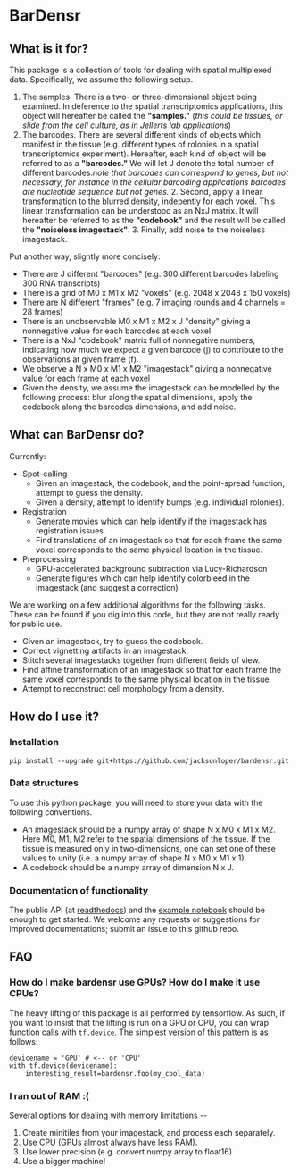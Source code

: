 # BarDensr

## What is it for?

This package is a collection of tools for dealing with spatial multiplexed data.  Specifically, we assume the following setup.

1. The samples.  There is a two- or three-dimensional object being examined.  In deference to the spatial transcriptomics applications, this object will hereafter be called the **"samples."** (*this could be tissues, or slide from the cell culture, as in Jellerts lab applications*) 
2. The barcodes.  There are several different kinds of objects which manifest in the tissue (e.g. different types of rolonies in a spatial transcriptomics experiment).  Hereafter, each kind of object will be referred to as a **"barcodes."**  We will let J denote the total number of different barcodes.*note that barcodes can correspond to genes, but not necessary, for instance in the cellular barcoding applications barcodes are nucleotide sequence but not genes.*
    2.  Second, apply a linear transformation to the blurred density, indepently for each voxel.  This linear transformation can be understood as an NxJ matrix.  It will hereafter be referred to as the **"codebook"** and the result will be called the **"noiseless imagestack"**.
    3.  Finally, add noise to the noiseless imagestack.

Put another way, slightly more concisely:
- There are J different "barcodes" (e.g. 300 different barcodes labeling 300 RNA transcripts)
- There is a grid of M0 x M1 x M2 "voxels" (e.g. 2048 x 2048 x 150 voxels)
- There are N different "frames" (e.g. 7 imaging rounds and 4 channels = 28 frames)
- There is an unobservable M0 x M1 x M2 x J "density" giving a nonnegative value for each barcodes at each voxel
- There is a NxJ "codebook" matrix full of nonnegative numbers, indicating how much we expect a given barcode (j) to contribute to the observations at given frame (f).
- We observe a N x M0 x M1 x M2 "imagestack" giving a nonnegative value for each frame at each voxel
- Given the density, we assume the imagestack can be modelled by the following process: blur along the spatial dimensions, apply the codebook along the barcodes dimensions, and add noise.

## What can BarDensr do?

Currently:

- Spot-calling
    - Given an imagestack, the codebook, and the point-spread function, attempt to guess the density.
    - Given a density, attempt to identify bumps (e.g. individual rolonies).
- Registration
    - Generate movies which can help identify if the imagestack has registration issues.
    - Find translations of an imagestack so that for each frame the same voxel corresponds to the same physical location in the tissue.
- Preprocessing
    - GPU-accelerated background subtraction via Lucy-Richardson
    - Generate figures which can help identify colorbleed in the imagestack (and suggest a correction)

We are working on a few additional algorithms for the following tasks.  These can be found if you dig into this code, but they are not really ready for public use.

- Given an imagestack, try to guess the codebook.
- Correct vignetting artifacts in an imagestack.
- Stitch several imagestacks together from different fields of view.
- Find affine transformation of an imagestack so that for each frame the same voxel corresponds to the same physical location in the tissue.
- Attempt to reconstruct cell morphology from a density.

## How do I use it?

### Installation

```
pip install --upgrade git+https://github.com/jacksonloper/bardensr.git
```

### Data structures

To use this python package, you will need to store your data with the following conventions.
- An imagestack should be a numpy array of shape N x M0 x M1 x M2.  Here M0, M1, M2 refer to the spatial dimensions of the tissue.  If the tissue is measured only in two-dimensions, one can set one of these values to unity (i.e. a numpy array of shape N x M0 x M1 x 1).
- A codebook should be a numpy array of dimension N x J.

### Documentation of functionality

The public API (at [readthedocs](http://bardensr.readthedocs.io)) and the [example notebook](https://github.com/jacksonloper/bardensr/blob/master/examples/basics.ipynb) should be enough to get started.   We welcome any requests or suggestions for improved documentations; submit an issue to this github repo.

## FAQ

### How do I make bardensr use GPUs?  How do I  make it use CPUs?

The heavy lifting of this package is all performed by tensorflow.  As such, if you want to insist that the lifting is run on a GPU or CPU, you can wrap function calls with `tf.device`.  The simplest version of this pattern is as follows:

```
devicename = 'GPU' # <-- or 'CPU'
with tf.device(devicename):
    interesting_result=bardensr.foo(my_cool_data)
```

### I ran out of RAM :(

Several options for dealing with memory limitations --

1. Create minitiles from your imagestack, and process each separately.
2. Use CPU (GPUs almost always have less RAM).
3. Use lower precision (e.g. convert numpy array to float16)
4. Use a bigger machine!

